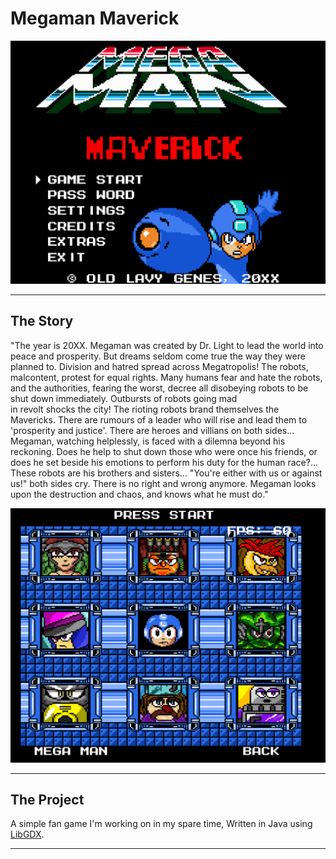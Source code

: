 # Megaman Maverick

<img src="img/MainMenu.png" width="600px"/>

<hr/>

## The Story

"The year is 20XX. Megaman was created by Dr. Light to lead the world into peace and prosperity. 
But dreams seldom come true the way they were planned to. Division and hatred spread across Megatropolis!
The robots, malcontent, protest for equal rights. Many humans fear and hate the robots, and the authorities, 
fearing the worst, decree all disobeying robots to be shut down immediately. Outbursts of robots going mad  
in revolt shocks the city! The rioting robots brand themselves the Mavericks. There are rumours of a leader who will 
rise and lead them to 'prosperity and justice'. There are heroes and villians on both sides... Megaman, watching
helplessly, is faced with a dilemna beyond his reckoning. Does he help to shut down those who were once his friends,
or does he set beside his emotions to perform his duty for the human race?... These robots are his brothers 
and sisters... "You're either with us or against us!" both sides cry. There is no right and wrong anymore.
Megaman looks upon the destruction and chaos, and knows what he must do."

<img src="img/BossSelectScreen.png" width="600px"/>

<hr/>

## The Project

A simple fan game I'm working on in my spare time, Written in Java using 
<a href="https://libgdx.com/">LibGDX</a>.

<hr/>

